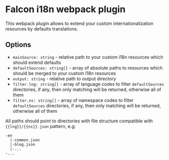# Falcon i18n webpack plugin

This webpack plugin allows to extend your custom internationalization resources by defaults translations.

## Options

* `mainSource: string` - relative path to your custom i18n resources which should extend defaults
* `defaultSources: string[]` - array of absolute paths to resources which should be merged to your custom i18n resources
* `output: string` - relative path to output directory
* `filter.lng: string[]` - array of language codes to filter `defaultSources` directories, if any, then only matching will be returned, otherwise all of them
* `filter.ns: string[]` - array of namespace codes to filter `defaultSources` directories, if any, then only matching will be returned, otherwise all of them

All paths should point to directories with file structure compatible with `{{lng}}/{{ns}}.json` pattern, e.g:

```text
-en
  |-common.json
  |-blog.json
  |-...
-...
```


